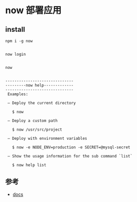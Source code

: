 # now 部署应用

## install

```
npm i -g now


now login


now


------------------------------
---------now help-------------
------------------------------
 Examples:

 – Deploy the current directory

   $ now

 – Deploy a custom path

   $ now /usr/src/project

 – Deploy with environment variables

   $ now -e NODE_ENV=production -e SECRET=@mysql-secret

 – Show the usage information for the sub command `list`

   $ now help list
```




## 参考
- [docs](https://zeit.co/docs/v2/getting-started/installation/#now-cli)
